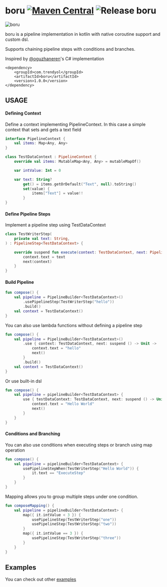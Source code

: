 # boru [![Maven Central](https://maven-badges.herokuapp.com/maven-central/com.trendyol/boru/badge.svg)](https://maven-badges.herokuapp.com/maven-central/com.trendyol/boru) ![Release boru](https://github.com/Trendyol/boru/actions/workflows/release.yml/badge.svg)


![boru](https://user-images.githubusercontent.com/21153996/133256800-8d51f5e5-1cc5-45d2-a195-28e95f1cb92c.jpeg)

boru is a pipeline implementation in kotlin with native coroutine support and custom dsl.

Supports chaining pipeline steps with conditions and branches.

Inspired by [@oguzhaneren](https://github.com/oguzhaneren)'s C# implementation


```
<dependency>
    <groupId>com.trendyol</groupId>
    <artifactId>boru</artifactId>
    <version>1.0.0</version>
</dependency>
```

## USAGE

#### Defining Context

Define a context implementing PipelineContext. In this case a simple context that sets and gets a text field

```kotlin
interface PipelineContext {
    val items: Map<Any, Any>
}

class TestDataContext : PipelineContext {
    override val items: MutableMap<Any, Any> = mutableMapOf()

    var intValue: Int = 0

    var text: String?
        get() = items.getOrDefault("Text", null).toString()
        set(value) {
            items["Text"] = value!!
        }
}
```

#### Define Pipeline Steps

Implement a pipeline step using TestDataContext

```kotlin
class TestWriterStep(
    private val text: String,
) : PipelineStep<TestDataContext> {

    override suspend fun execute(context: TestDataContext, next: PipelineStepDelegate<TestDataContext>) {
        context.text = text
        next(context)
    }
}
```

#### Build Pipeline

```kotlin
fun compose() {
    val pipeline = PipelineBuilder<TestDataContext>()
        .usePipelineStep(TestWriterStep("hello"))
        .build()
    val context = TestDataContext()
}
```

You can also use lambda functions without defining a pipeline step

```kotlin
fun compose() {
    val pipeline = PipelineBuilder<TestDataContext>()
        .use { context: TestDataContext, next: suspend () -> Unit ->
            context.text = "hello"
            next()
        }
        .build()
    val context = TestDataContext()
}
```

Or use built-in dsl

```kotlin
fun compose() {
    val pipeline = pipelineBuilder<TestDataContext> {
        use { testDataContext: TestDataContext, next: suspend () -> Unit ->
            context.text = "Hello World"
            next()
        }
    }
}
```

#### Conditions and Branching

You can also use conditions when executing steps or branch using map operation

```kotlin
fun compose() {
    val pipeline = pipelineBuilder<TestDataContext> {
        usePipelineStepWhen(TestWriterStep("Hello World")) {
            it.text == "ExecuteStep"
        }
    }
}
```

Mapping allows you to group multiple steps under one condition.

```kotlin
fun composeMapping() {
    val pipeline = pipelineBuilder<TestDataContext> {
        map({ it.intValue < 3 }) {
            usePipelineStep(TestWriterStep("one"))
            usePipelineStep(TestWriterStep("two"))
        }
        map({ it.intValue == 3 }) {
            usePipelineStep(TestWriterStep("three"))
        }
    }
}
```

## Examples
You can check out other [examples](/examples)